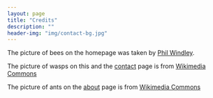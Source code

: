 ```yaml
---
layout: page
title: "Credits"
description: ""
header-img: "img/contact-bg.jpg"
---
```


The picture of bees on the homepage was taken by [Phil Windley](http://phil.windley.org). 

The picture of wasps on this and the [contact]() page is from [Wikimedia Commons](https://commons.wikimedia.org/wiki/File:Wasps_Nesting.JPG)

The picture of ants on the [about]() page is from [Wikimedia Commons](https://commons.wikimedia.org/wiki/File:Pogonomyrmex_californicus_2003-05-19.jpg)